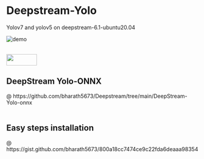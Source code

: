 # Deepstream-Yolo

Yolov7 and yolov5 on deepstream-6.1-ubuntu20.04

![demo](demo.gif)


<br>
<img src="https://media0.giphy.com/media/J19OSJKmqCyP7Mfjt1/giphy.gif" width="80" height="30" />    
<h2>DeepStream Yolo-ONNX</h2>
@ https://github.com/bharath5673/Deepstream/tree/main/DeepStream-Yolo-onnx

<br>


<br>
<h2>Easy steps installation</h2> @
https://gist.github.com/bharath5673/800a18cc7474ce9c22fda6deaaa98354
